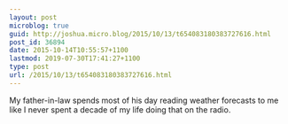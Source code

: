```yaml
---
layout: post
microblog: true
guid: http://joshua.micro.blog/2015/10/13/t654083180383727616.html
post_id: 36894
date: 2015-10-14T10:55:57+1100
lastmod: 2019-07-30T17:41:27+1100
type: post
url: /2015/10/13/t654083180383727616.html
---
```

My father-in-law spends most of his day reading weather forecasts to me like I never spent a decade of my life doing that on the radio.
